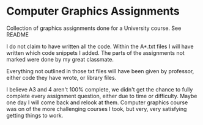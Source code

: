 # Computer Graphics Assignments
 Collection of graphics assignments done for a University course. See README

I do not claim to have written all the code. Within the A*.txt files I will have written which code snippets I added.
The parts of the assignments not marked were done by my great classmate.

Everything not outlined in those txt files will have been given by professor, either code they have wrote, or library files.

I believe A3 and 4 aren't 100% complete, we didn't get the chance to fully complete every assignment question, either due to time or difficulty. Maybe one day I will come back and relook at them. Computer graphics course was on of the more challenging courses I took, but very, very satisfying getting things to work.
